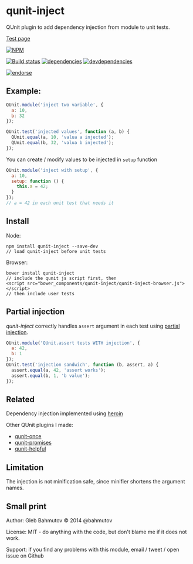 # qunit-inject

QUnit plugin to add dependency injection from module to unit tests.

[Test page](http://glebbahmutov.com/qunit-inject/)

[![NPM][qunit-inject-icon]][qunit-inject-url]

[![Build status][qunit-inject-ci-image]][qunit-inject-ci-url]
[![dependencies][qunit-inject-dependencies-image]][qunit-inject-dependencies-url]
[![devdependencies][qunit-inject-devdependencies-image]][qunit-inject-devdependencies-url]

[![endorse][endorse-image]][endorse-url]

## Example:

```js
QUnit.module('inject two variable', {
  a: 10,
  b: 32
});

QUnit.test('injected values', function (a, b) {
  QUnit.equal(a, 10, 'valua a injected');
  QUnit.equal(b, 32, 'valua b injected');
});
```

You can create / modify values to be injected in `setup` function

```js
QUnit.module('inject with setup', {
  a: 10,
  setup: function () {
    this.a = 42;
  }
});
// a = 42 in each unit test that needs it
```

## Install

Node:

```
npm install qunit-inject --save-dev
// load qunit-inject before unit tests
```

Browser:

```
bower install qunit-inject
// include the qunit js script first, then
<script src="bower_components/qunit-inject/qunit-inject-browser.js"></script>
// then include user tests
```

## Partial injection

*qunit-inject* correctly handles `assert` argument in each test using
[partial injection](https://github.com/bahmutov/heroin#partial-dependency-injection).

```js
QUnit.module('QUnit.assert tests WITH injection', {
  a: 42,
  b: 1
});
QUnit.test('injection sandwich', function (b, assert, a) {
  assert.equal(a, 42, 'assert works');
  assert.equal(b, 1, 'b value');
});
```

## Related

Dependency injection implemented using [heroin](https://github.com/bahmutov/heroin)

Other QUnit plugins I made:

* [qunit-once](https://github.com/bahmutov/qunit-once)
* [qunit-promises](https://github.com/bahmutov/qunit-promises)
* [qunit-helpful](https://github.com/bahmutov/qunit-helpful)

## Limitation

The injection is not minification safe, since minifier shortens the argument names.

## Small print

Author: Gleb Bahmutov &copy; 2014 @bahmutov

License: MIT - do anything with the code, but don't blame me if it does not work.

Support: if you find any problems with this module, email / tweet / open issue on Github

[qunit-inject-icon]: https://nodei.co/npm/qunit-inject.png?downloads=true
[qunit-inject-url]: https://npmjs.org/package/qunit-inject
[qunit-inject-ci-image]: https://travis-ci.org/bahmutov/qunit-inject.png?branch=master
[qunit-inject-ci-url]: https://travis-ci.org/bahmutov/qunit-inject
[qunit-inject-dependencies-image]: https://david-dm.org/bahmutov/qunit-inject.png
[qunit-inject-dependencies-url]: https://david-dm.org/bahmutov/qunit-inject
[qunit-inject-devdependencies-image]: https://david-dm.org/bahmutov/qunit-inject/dev-status.png
[qunit-inject-devdependencies-url]: https://david-dm.org/bahmutov/qunit-inject#info=devDependencies
[endorse-image]: https://api.coderwall.com/bahmutov/endorsecount.png
[endorse-url]: https://coderwall.com/bahmutov
